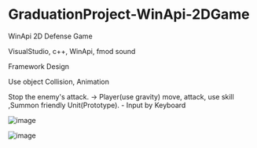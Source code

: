 # GraduationProject-WinApi-2DGame
WinApi 2D Defense Game

VisualStudio, c++, WinApi, fmod sound    

Framework Design

Use object Collision, Animation



Stop the enemy's attack.     -> Player(use gravity)  move, attack, use skill ,Summon friendly Unit(Prototype). - Input by Keyboard 




![image](https://user-images.githubusercontent.com/70006717/138313490-4c71309c-3998-4f7f-8dd7-1f4f30058c94.png)



![image](https://user-images.githubusercontent.com/70006717/138313905-47216567-06ab-4740-bf0a-e8fe6bfba149.png)



